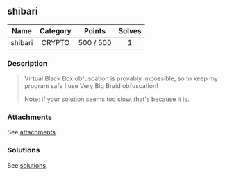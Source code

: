 ## shibari

|  Name  |  Category  |  Points  |  Solves  |
| :----: | :----: | :----: | :----: |
|  shibari  |  CRYPTO  |  500 / 500  |  1  |

### Description
> Virtual Black Box obfuscation is provably impossible, so to keep my program safe I use Very Big Braid obfuscation!
> 
> Note: if your solution seems too slow, that's because it is.

### Attachments
See [attachments](https://github.com/roadicing/ctf-writeups/tree/main/2022/dicectf/shibari/attachments).

### Solutions
See [solutions](https://github.com/roadicing/ctf-writeups/tree/main/2022/dicectf/shibari/solutions).